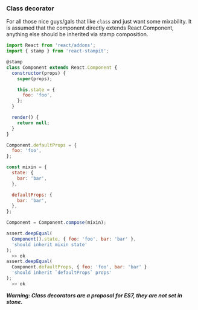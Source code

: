 ### Class decorator

For all those nice guys/gals that like `class` and just want some mixability. It is assumed that the component directly extends React.Component, anything else should be inherited via stamp composition.

```js
import React from 'react/addons';
import { stamp } from 'react-stampit';

@stamp
class Component extends React.Component {
  constructor(props) {
    super(props);

    this.state = {
      foo: 'foo',
    };
  }

  render() {
    return null;
  }
}

Component.defaultProps = {
  foo: 'foo',
};

const mixin = {
  state: {
    bar: 'bar',
  },

  defaultProps: {
    bar: 'bar',
  },
};

Component = Component.compose(mixin);
```

```js
assert.deepEqual(
  Component().state, { foo: 'foo', bar: 'bar' },
  'should inherit mixin state'
);
  >> ok
assert.deepEqual(
  Component.defaultProps, { foo: 'foo', bar: 'bar' }
  'should inherit `defaultProps` props'
);
  >> ok
```

__*Warning: Class decorators are a proposal for ES7, they are not set in stone.*__
